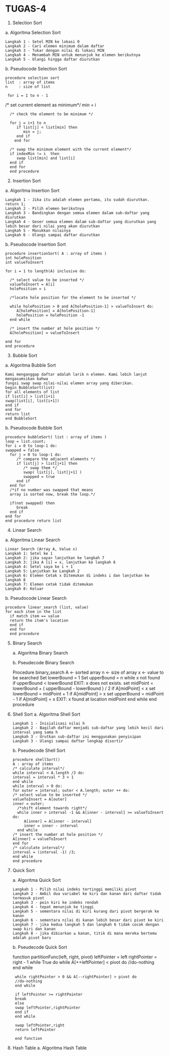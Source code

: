 # TUGAS-4
1. Selection Sort

  a. Algoritma Selection Sort
  
    Langkah 1 - Setel MIN ke lokasi 0
    Langkah 2 - Cari elemen minimum dalam daftar
    Langkah 3 - Tukar dengan nilai di lokasi MIN
    Langkah 4 - Menambah MIN untuk menunjuk ke elemen berikutnya
    Langkah 5 - Ulangi hingga daftar diurutkan
    
  b. Pseudocode Selection Sort
  
    procedure selection sort 
    list  : array of items
    n     : size of list

     for i = 1 to n - 1
   /* set current element as minimum*/
      min = i    
  
      /* check the element to be minimum */

      for j = i+1 to n 
         if list[j] < list[min] then
            min = j;
         end if
        end for

      /* swap the minimum element with the current element*/
      if indexMin != i  then
         swap list[min] and list[i]
      end if
      end for
      end procedure
   
2. Insertion Sort

  a. Algoritma Insertion Sort
  
    Langkah 1 - Jika itu adalah elemen pertama, itu sudah diurutkan. return 1;
    Langkah 2 - Pilih elemen berikutnya
    Langkah 3 - Bandingkan dengan semua elemen dalam sub-daftar yang diurutkan
    Langkah 4 - Geser semua elemen dalam sub-daftar yang diurutkan yang lebih besar dari nilai yang akan diurutkan
    Langkah 5 - Masukkan nilainya
    Langkah 6 - Ulangi sampai daftar diurutkan
    
  b. Pseudocode Insertion Sort
  
    procedure insertionSort( A : array of items )
    int holePosition
    int valueToInsert
	
    for i = 1 to length(A) inclusive do:
	
      /* select value to be inserted */
      valueToInsert = A[i]
      holePosition = i
      
      /*locate hole position for the element to be inserted */
		
      while holePosition > 0 and A[holePosition-1] > valueToInsert do:
         A[holePosition] = A[holePosition-1]
         holePosition = holePosition -1
      end while
		
      /* insert the number at hole position */
      A[holePosition] = valueToInsert
      
    end for
    end procedure
   
3. Bubble Sort

  a. Algoritma Bubble Sort
  
    Kami menganggap daftar adalah larik n elemen. Kami lebih lanjut mengasumsikan bahwa 
    fungsi swap swap nilai-nilai elemen array yang diberikan.
    begin BubbleSort(list)
    for all elements of list
    if list[i] > list[i+1]
    swap(list[i], list[i+1])
    end if
    end for
    return list
    end BubbleSort
    
  b. Pseudocode Bubble Sort
  
    procedure bubbleSort( list : array of items )
    loop = list.count;
    for i = 0 to loop-1 do:
    swapped = false
      for j = 0 to loop-1 do:
         /* compare the adjacent elements */   
         if list[j] > list[j+1] then
            /* swap them */
            swap( list[j], list[j+1] )		 
            swapped = true
         end if  
      end for
      /*if no number was swapped that means 
      array is sorted now, break the loop.*/
      
      if(not swapped) then
         break
      end if   
    end for
    end procedure return list
    
4. Linear Search

  a. Algoritma Linear Search 
  
    Linear Search (Array A, Value x)
    Langkah 1: Setel ke 1
    Langkah 2: jika saya> lanjutkan ke langkah 7
    Langkah 3: jika A [i] = x, lanjutkan ke langkah 6
    Langkah 4: Setel saya ke i + 1
    Langkah 5: Lanjutkan ke Langkah 2
    Langkah 6: Elemen Cetak x Ditemukan di indeks i dan lanjutkan ke langkah 8
    Langkah 7: Elemen cetak tidak ditemukan
    Langkah 8: Keluar
    
  b. Pseudocode Linear Search
  
    procedure linear_search (list, value)
    for each item in the list
      if match item == value
      return the item's location
      end if
      end for
      end procedure
    
5. Binary Search

   a. Algoritma Binary Search
   
   b. Pseudecode Binary Search

 	  Procedure binary_search
  	  A ← sorted array
          n ← size of array
  	  x ← value to be searched
	   Set lowerBound = 1
	   Set upperBound = n 
	   while x not found
         if upperBound < lowerBound 
         EXIT: x does not exists.
         set midPoint = lowerBound + ( upperBound - lowerBound ) / 2
       if A[midPoint] < x
         set lowerBound = midPoint + 1
       if A[midPoint] > x
          set upperBound = midPoint - 1 
       if A[midPoint] = x 
         EXIT: x found at location midPoint
       end while
       end procedure

6. Shell Sort
   a. Algoritma Shell Sort
   
       Langkah 1 - Inisialisasi nilai h
       Langkah 2 - Bagilah daftar menjadi sub-daftar yang lebih kecil dari interval yang sama h
       Langkah 3 - Urutkan sub-daftar ini menggunakan penyisipan
       Langkah 3 - Ulangi sampai daftar lengkap disortir
       
   b. Pseudecode Shell Sort
   
       procedure shellSort()
       A : array of items 
       /* calculate interval*/
       while interval < A.length /3 do:
       interval = interval * 3 + 1	    
       end while
       while interval > 0 do:
       for outer = interval; outer < A.length; outer ++ do:
       /* select value to be inserted */
       valueToInsert = A[outer]
       inner = outer;
         /*shift element towards right*/
         while inner > interval -1 && A[inner - interval] >= valueToInsert do:
            A[inner] = A[inner - interval]
            inner = inner - interval
         end while
       /* insert the number at hole position */
       A[inner] = valueToInsert
       end for
       /* calculate interval*/
       interval = (interval -1) /3;	  
       end while
       end procedure
       
7. Quick Sort

   a. Algoritma Quick Sort
   
       Langkah 1 - Pilih nilai indeks tertinggi memiliki pivot
       Langkah 2 - Ambil dua variabel ke kiri dan kanan dari daftar tidak termasuk pivot
       Langkah 3 - poin kiri ke indeks rendah
       Langkah 4 - tepat menunjuk ke tinggi
       Langkah 5 - sementara nilai di kiri kurang dari pivot bergerak ke kanan
       Langkah 6 - sementara nilai di kanan lebih besar dari pivot ke kiri
       Langkah 7 - jika kedua langkah 5 dan langkah 6 tidak cocok dengan swap kiri dan kanan
       Langkah 8 - jika dibiarkan ≥ kanan, titik di mana mereka bertemu adalah pivot baru
     
   b. Pseudecode Quick Sort
   
   	function partitionFunc(left, right, pivot)
   	leftPointer = left
   	rightPointer = right - 1
        while True do
        while A[++leftPointer] < pivot do
        //do-nothing            
        end while
	
        while rightPointer > 0 && A[--rightPointer] > pivot do
        //do-nothing         
        end while
		
        if leftPointer >= rightPointer
        break
        else                
        swap leftPointer,rightPointer
        end if	
        end while 
	
        swap leftPointer,right
        return leftPointer
	
        end function
	
8. Hash Table 
   a. Algoritma Hash Table
      
